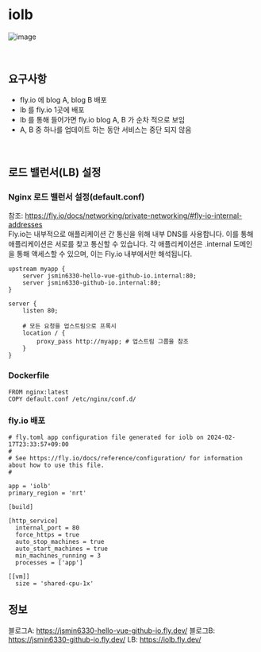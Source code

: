 # iolb
![image](https://github.com/jsmin6330/iolb/assets/150888333/a312bf76-8d69-4e2f-85a4-3a16d3ad4568)

</br>

## 요구사항
- fly.io 에 blog A, blog B 배포
- lb 를 fly.io 1곳에 배포
- lb 를 통해 들어가면 fly.io blog A, B 가 순차 적으로 보임
- A, B 중 하나를 업데이트 하는 동안 서비스는 중단 되지 않음

</br>

## 로드 밸런서(LB) 설정
### Nginx 로드 밸런서 설정(default.conf)
참조: https://fly.io/docs/networking/private-networking/#fly-io-internal-addresses </br>
Fly.io는 내부적으로 애플리케이션 간 통신을 위해 내부 DNS를 사용합니다. 이를 통해 애플리케이션은 서로를 찾고 통신할 수 있습니다. 
각 애플리케이션은 .internal 도메인을 통해 액세스할 수 있으며, 이는 Fly.io 내부에서만 해석됩니다.
```
upstream myapp {
    server jsmin6330-hello-vue-github-io.internal:80;
    server jsmin6330-github-io.internal:80;
}

server {
    listen 80; 

    # 모든 요청을 업스트림으로 프록시
    location / {
        proxy_pass http://myapp; # 업스트림 그룹을 참조
    }
}
```

### Dockerfile 
```
FROM nginx:latest
COPY default.conf /etc/nginx/conf.d/
```

### fly.io 배포
```
# fly.toml app configuration file generated for iolb on 2024-02-17T23:33:57+09:00
#
# See https://fly.io/docs/reference/configuration/ for information about how to use this file.
#

app = 'iolb'
primary_region = 'nrt'

[build]

[http_service]
  internal_port = 80
  force_https = true
  auto_stop_machines = true
  auto_start_machines = true
  min_machines_running = 3
  processes = ['app']

[[vm]]
  size = 'shared-cpu-1x'
```


## 정보
블로그A: https://jsmin6330-hello-vue-github-io.fly.dev/
블로그B: https://jsmin6330-github-io.fly.dev/
LB: https://iolb.fly.dev/
